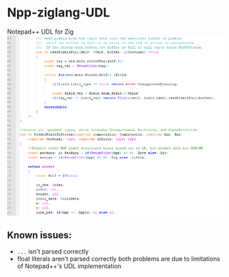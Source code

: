 # Npp-ziglang-UDL
Notepad++ UDL for Zig
![Image of unicorn-vomit-like highlighting](https://github.com/tgschultz/Npp-ziglang-UDL/blob/master/unicorn_vomit.png?raw=true)

## Known issues:
 - `...` isn't parsed correctly
 - float literals aren't parsed correctly
both problems are due to limitations of Notepad++'s UDL implementation
